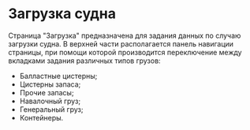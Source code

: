 # Загрузка судна
Страница "Загрузка" предназначена для задания данных по случаю загрузки судна. В верхней части располагается панель навигации страницы, при помощи которой производится переключение между вкладками задания различных типов грузов:
- Балластные цистерны;
- Цистерны запаса;
- Прочие запасы;
- Навалочный груз;
- Генеральный груз;
- Контейнеры.